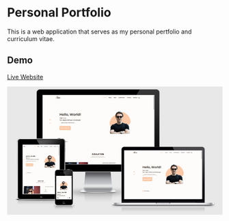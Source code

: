 # Personal Portfolio

This is a web application that serves as my personal pertfolio and curriculum vitae.

## Demo

[Live Website](https://alexandruvalentin.github.io/alex-portfolio/)

![Am I Responsive](https://github.com/alexandruvalentin/alex-portfolio/blob/main/assets/images/amiresponsive.jpg)